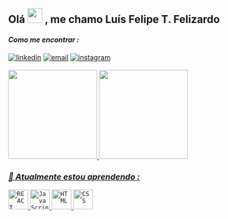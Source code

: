 
## Olá <img src="https://media.tenor.com/InfbZnZgATIAAAAi/hand-gif.gif" width="30" height="30"> , me chamo Luís Felipe T. Felizardo

#### _Como me encontrar :_
<div>
  <a href="https://www.linkedin.com/in/lipefelizardo?utm_source=share&utm_campaign=share_via&utm_content=profile&utm_medium=ios_app" target="_blank"><img src="https://img.shields.io/badge/-LinkedIn-%230077B5?style=for-the-badge&logo=linkedin&logoColor=white" target="_blank" title = "linkedin"></a> 
  <a href = "mailto:lipefelizardo123@gmail.com"><img src="https://img.shields.io/badge/-Gmail-%23333?style=for-the-badge&logo=gmail&logoColor=white" target="_blank" title = "email"></a>
  <a href="https://instagram.com/lipefelizardo__" target="_blank"><img src="https://img.shields.io/badge/-Instagram-%23E4405F?style=for-the-badge&logo=instagram&logoColor=white" target="_blank" title = "instagram"></a>
</div>
<br>

 <div>
  <a href="https://github.com/lipefelizardo1">
  <img height="180em" src="https://github-readme-stats.vercel.app/api/top-langs/?username=lipefelizardo1&layout=compact&langs_count=6&theme=dark"/>
  <img height="180em" src="https://github-readme-stats.vercel.app/api?username=lipefelizardo1&show_icons=true&theme=dark&include_all_commits=true&count_private=true"/>
</div>
    
 ### ***🌱 Atualmente estou aprendendo :***

<code><img width="40px" src="https://devicon-website.vercel.app/api/react/original.svg" title = "REACT"/></code>
<code><img width="40px" src="https://cdn.jsdelivr.net/gh/devicons/devicon@latest/icons/javascript/javascript-original.svg" title = "JavaScript"/></code>
<code><img width="40px" src="https://devicon-website.vercel.app/api/html5/original.svg" title = "HTML"/></code>
<code><img width="40px" src="https://devicon-website.vercel.app/api/css3/original.svg" title = "CSS"/></code>

